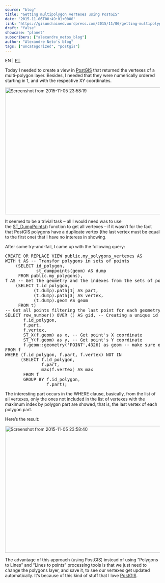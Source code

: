 ```yaml
---
source: "blog"
title: "Getting multipolygon vertexes using PostGIS"
date: "2015-11-06T00:49:01+0000"
link: "https://gisunchained.wordpress.com/2015/11/06/getting-multipolygon-vertexes-using-postgis/"
draft: "false"
showcase: "planet"
subscribers: ["alexandre_netos_blog"]
author: "Alexandre Neto's blog"
tags: ["uncategorized", "postgis"]
---
```


<p>EN | <a href="https://sigsemgrilhetas.wordpress.com/?p=625">PT</a></p>
<p>Today I needed to create a view in <a href="http://postgis.net/">PostGIS</a> that returned the vertexes of a multi-polygon layer. Besides, I needed that they were numerically ordered starting in 1, and with the respective XY coordinates.</p>
<p><img alt="Screenshot from 2015-11-05 23:58:19" class="aligncenter size-full wp-image-645" height="411" src="https://gisunchained.files.wordpress.com/2015/11/screenshot-from-2015-11-05-235819.png" width="660" /></p>
<p>It seemed to be a trivial task – all I would need was to use the <a href="http://postgis.net/docs/ST_DumpPoints.html">ST_DumpPoints()</a> function to get all vertexes – if it wasn&#8217;t for the fact that PostGIS polygons have a duplicate vertex (the last vertex must be equal to the first one) that I have no interess in showing.</p>
<p>After some try-and-fail, I came up with the following query:</p>
<pre class="brush: sql; title: ; notranslate">
CREATE OR REPLACE VIEW public.my_polygons_vertexes AS
WITH t AS -- Transfor polygons in sets of points
    (SELECT id_polygon,
            st_dumppoints(geom) AS dump
     FROM public.my_polygons),
f AS -- Get the geometry and the indexes from the sets of points 
    (SELECT t.id_polygon,
           (t.dump).path[1] AS part,
           (t.dump).path[3] AS vertex,
           (t.dump).geom AS geom
     FROM t)
-- Get all points filtering the last point for each geometry part
SELECT row_number() OVER () AS gid, -- Creating a unique id
       f.id_polygon,
       f.part,
       f.vertex,
       ST_X(f.geom) as x, -- Get point's X coordinate
       ST_Y(f.geom) as y, -- Get point's Y coordinate
       f.geom::geometry('POINT',4326) as geom -- make sure of the resulting geometry type
FROM f 
WHERE (f.id_polygon, f.part, f.vertex) NOT IN
      (SELECT f.id_polygon,
              f.part,
              max(f.vertex) AS max
       FROM f
       GROUP BY f.id_polygon,
                f.part);
</pre>
<p>The interesting part occurs in the WHERE clause, basically, from the list of all vertexes, only the ones not included in the list of vertexes with the maximum index by polygon part are showed, that is, the last vertex of each polygon part.</p>
<p>Here&#8217;s the result:</p>
<p><a href="https://gisunchained.files.wordpress.com/2015/11/screenshot-from-2015-11-05-235840.png"><img alt="Screenshot from 2015-11-05 23:58:40" class="aligncenter size-full wp-image-646" height="411" src="https://gisunchained.files.wordpress.com/2015/11/screenshot-from-2015-11-05-235840.png" width="660" /></a></p>
<p>The advantage of this approach (using PostGIS) instead of using &#8220;Polygons to Lines&#8221; and &#8220;Lines to points&#8221; processing tools is that we just need to change the polygons layer, and save it, to see our vertexes get updated automatically. It&#8217;s because of this kind of stuff that I love <a href="http://postgis.net/">PostGIS</a>.</p>
